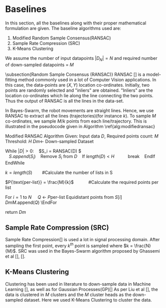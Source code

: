 # Baselines
In this section, all the baselines along with their proper mathematical formulation are given. The baseline algorithms used are:

 1. Modified Random Sample Consensus(RANSAC)
 2. Sample Rate Compression (SRC)
 3. K-Means Clustering

We assume the number of input datapoints $|D_N| = N$ and required number of down-sampled datapoints = $M$

\subsection{Random Sample Consensus (RANSAC)}
RANSAC [] is a model-fitting method commonly used in a lot of Computer Vision applications. In this case, the data-points are $(X, Y)$ location co-ordinates. Initially, two points are randomly selected and "inliers" are obtained. "Inliers" are the location co-ordinates which lie along the line connecting the two points. Thus the output of RANSAC is all the lines in the data-set. 

In Bayes-Swarm, the robot movements are straight lines. Hence, we use RANSAC to extract all the lines (trajectories)(for instance $k$). To sample $M$ co-ordinates, we sample $M/k$ points from each line/trajectory. This is illustrated in the pseudocode given in Algorithm \ref{alg:modifiedransac} 

Modified RANSAC Algorithm
Given: Input data $D$, Required points count: $M$
Threshold: $H$
$Dm \gets$ Down-sampled Dataset

While  $|D |> 0 :$
&nbsp;&nbsp;    $S_i =  RANSAC(D) $  
&nbsp;&nbsp;    $S.append(S_i)$
&nbsp;&nbsp;    Remove $S_i$ from $D$
&nbsp;&nbsp;    If $length(D) < H$ 
&nbsp;&nbsp;&nbsp;&nbsp;&nbsp;&nbsp;&nbsp;&nbsp;&nbsp;&nbsp;break
&nbsp;&nbsp;    EndIf    
EndWhile

$k = length(S)$	&nbsp;&nbsp;&nbsp;&nbsp;&nbsp;&nbsp;&nbsp;#Calculate the number of lists in  S

$P{\text{per-list}} = \frac{M}{k}$&nbsp;&nbsp;&nbsp;&nbsp;&nbsp;&nbsp;&nbsp;&nbsp;&nbsp;&nbsp;&nbsp;&nbsp;#Calculate the required points per list

For $i = 1$ to $N$
 &nbsp;&nbsp;&nbsp;    $Q$ $\gets$ $P{\text{per-list}}$ Equidistant points from $S[i]$
&nbsp;&nbsp;&nbsp;    $DmM$.append($Q$)
\EndFor

return  $Dm$

## Sample Rate Compression (SRC)
Sample Rate Compression[] is used a lot in signal processing domain. After sampling the first point, every $k^{th}$ point is sampled where $k = \frac{N}{M}$. SRC was used in the Bayes-Swarm algorithm proposed by Ghassemi et al [], []. 

## K-Means Clustering
Clustering has been used in literature to down-sample data in Machine Learning [], as well as for Gaussian Processes(GP)[] As per Liu et al [], the data is clustered in $M$ clusters and the $M$ cluster heads as the down-sampled dataset. Here we used K-Means Clustering to cluster the data.
